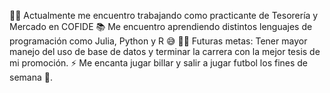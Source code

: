 👨‍💻 Actualmente me encuentro trabajando como practicante de Tesorería y Mercado en COFIDE
📚 Me encuentro aprendiendo distintos lenguajes de programación como Julia, Python y R 😅
💪🏼 Futuras metas: Tener mayor manejo del uso de base de datos y terminar la carrera con la mejor tesis de mi promoción.
⚡ Me encanta jugar billar y salir a jugar futbol los fines de semana 🎱.
